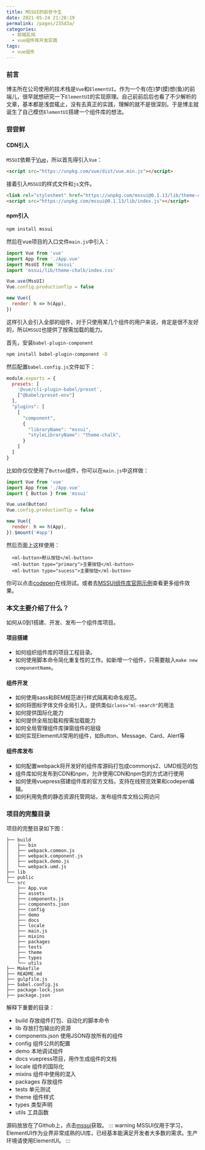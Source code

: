 ```yaml
---
title: MSSUI的前世今生
date: 2021-05-24 21:28:19
permalink: /pages/235d3a/
categories:
  - 前端乱炖
  - vue组件库开发实践
tags:
  - vue组件
---
```


### 前言

博主所在公司使用的技术栈是`Vue`和`ElementUI`。作为一个有(在)梦(摸)想(鱼)的前端儿，很早就想研究一下`ElementUI`的实现原理。自己前前后后也看了不少解析的文章，基本都是浅尝辄止，没有去真正的实践，理解的就不是很深刻。于是博主就诞生了自己模仿`ElementUI`搭建一个组件库的想法。

### 尝尝鲜

#### CDN引入

`MSSUI`依赖于[Vue](https://cn.vuejs.org/index.html)，所以首先得引入`Vue`：

```html
<script src="https://unpkg.com/vue/dist/vue.min.js"></script>
```

接着引入`MSSUI`的样式文件和`js`文件。

```html
<link rel="stylesheet" href="https://unpkg.com/mssui@0.1.13/lib/theme-chalk/index.css">
<script src="https://unpkg.com/mssui@0.1.13/lib/index.js"></script>
```

#### npm引入

```sh
npm install mssui
```

然后在vue项目的入口文件`main.js`中引入：

```js
import Vue from 'vue'
import App from './App.vue'
import MssUI from 'mssui'
import 'mssui/lib/theme-chalk/index.css'

Vue.use(MssUI)
Vue.config.productionTip = false

new Vue({
  render: h => h(App),
})
```

这样引入会引入全部的组件，对于只使用某几个组件的用户来说，肯定是很不友好的，所以`MSSUI`也提供了按需加载的能力。

首先，安装`babel-plugin-component`

```sh
npm install babel-plugin-component -D
```

然后配置`babel.config.js`文件如下：

```js
module.exports = {
  presets: [
    '@vue/cli-plugin-babel/preset',
    ["@babel/preset-env"]
  ],
  "plugins": [
    [
      "component",
      {
        "libraryName": "mssui",
        "styleLibraryName": "theme-chalk",
      }
    ]
  ]
}
```

比如你仅仅使用了`Button`组件，你可以在`main.js`中这样做：

```js
import Vue from 'vue'
import App from './App.vue'
import { Button } from 'mssui'

Vue.use(Button)
Vue.config.productionTip = false

new Vue({
  render: h => h(App),
}).$mount('#app')
```

然后页面上这样使用：

```vue
  <ml-button>默认按钮</ml-button>
  <ml-button type="primary">主要按钮</ml-button>
  <ml-button type="sucess">主要按钮</ml-button>
```

你可以点击[codepen](https://codepen.io/msstext/pen/wvJzZpO)在线测试。或者去[MSSUI组件库官网示例](https://mssui-ahwzcr277-msstext.vercel.app/)查看更多组件效果。

### 本文主要介绍了什么？
如何从0到1搭建、开发、发布一个组件库项目。
#### 项目搭建
- 如何组织组件库的项目工程目录。
- 如何使用脚本命令简化重复性的工作。如新增一个组件，只需要敲入`make new componentName`。

#### 组件开发
- 如何使用sass和BEM规范进行样式隔离和命名规范。
- 如何将图标字体文件全局引入，提供类似`class="ml-search"`的用法
- 如何提供国际化能力
- 如何提供全局加载和按需加载能力
- 如何全局管理组件库弹窗组件的层级
- 如何实现ElementUI常用的组件，如Button、Message、Card、Alert等

#### 组件库发布
- 如何配置webpack将开发好的组件库源码打包成commonjs2、UMD规范的包
- 组件库如何发布到CDN和npm，允许使用CDN和npm包的方式进行使用
- 如何使用vuepress搭建组件库的官方文档，支持在线预览效果和codepen编辑。
- 如何利用免费的静态资源托管网站，发布组件库文档公网访问

### 项目的完整目录

项目的完整目录如下图：

``` vue
├── build
│   ├── bin
│   ├── webpack.common.js
│   ├── webpack.component.js
│   ├── webpack.demo.js
│   └── webpack.umd.js
├── lib
├── public
└── src
    ├── App.vue
    ├── assets
    ├── components.js
    ├── components.json
    ├── config
    ├── demo
    ├── docs
    ├── locale
    ├── main.js
    ├── mixins
    ├── packages
    ├── tests
    ├── theme
    ├── types
    └── utils
├── Makefile
├── README.md
├── gulpfile.js
├── babel.config.js
├── package-lock.json
├── package.json
```

解释下重要的目录：

- build 存放组件打包、自动化的脚本命令
- lib 存放打包输出的资源
- components.json 使用JSON存放所有的组件
- config 组件公共的配置
- demo 本地调试组件
- docs vuepress项目，用作生成组件的文档
- locale 组件的国际化
- mixins 组件中使用的混入
- packages 存放组件
- tests 单元测试
- theme 组件样式
- types 类型声明
- utils 工具函数

源码放放在了Github上，点击[mssui](https://github.com/MssText/mssui)获取。
::: warning
MSSUI仅用于学习，ElementUI作为业界非常成熟的UI库，已经基本能满足开发者大多数的需求。生产环境请使用ElementUI。
:::